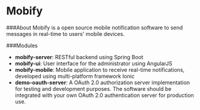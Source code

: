 # Mobify
###About
Mobify is a open source mobile notification software to send messages in real-time to users' mobile devices.

###Modules
* **mobify-server**: RESTful backend using Spring Boot
* **mobify-ui**: User interface for the administrator using AngularJS
* **mobify-mobile**: Mobile application to receive real-time notifications, developed using multi-platform framework Ionic
* **demo-oauth-server**: A OAuth 2.0 authorization server implementation for testing and development purposes. The software should be integrated with your own OAuth 2.0 authentication server for production use.


